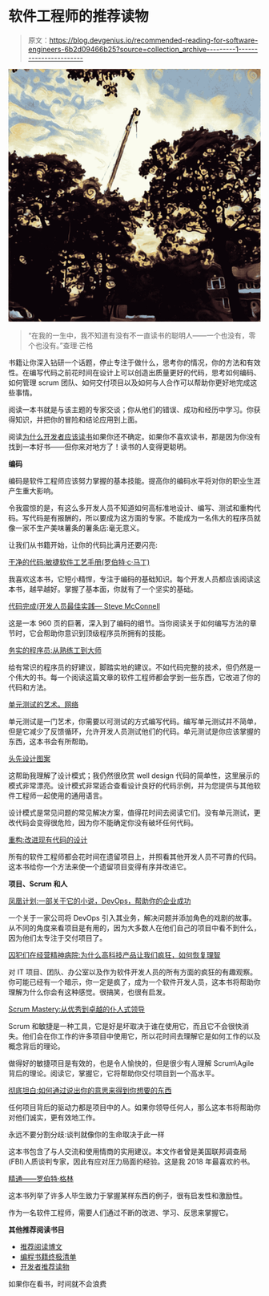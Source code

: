 # 软件工程师的推荐读物

> 原文：<https://blog.devgenius.io/recommended-reading-for-software-engineers-6b2d09466b25?source=collection_archive---------1----------------------->

![](img/4c1a59e7ded2ae63c856839bc75fe67f.png)

> “在我的一生中，我不知道有没有不一直读书的聪明人——一个也没有，零个也没有。”查理·芒格

书籍让你深入钻研一个话题，停止专注于做什么，思考你的情况，你的方法和有效性。在编写代码之前花时间在设计上可以创造出质量更好的代码，思考如何编码、如何管理 scrum 团队、如何交付项目以及如何与人合作可以帮助你更好地完成这些事情。

阅读一本书就是与该主题的专家交谈；你从他们的错误、成功和经历中学习。你获得知识，并把你的冒险和结论应用到上面。

阅读[为什么开发者应该读书](https://crmbusiness.wordpress.com/2018/03/02/why-developers-should-read-books/)如果你还不确定。如果你不喜欢读书，那是因为你没有找到一本好书——但你来对地方了！读书的人变得更聪明。

**编码**

编码是软件工程师应该努力掌握的基本技能。提高你的编码水平将对你的职业生涯产生重大影响。

令我震惊的是，有这么多开发人员不知道如何高标准地设计、编写、测试和重构代码。写代码是有报酬的，所以要成为这方面的专家。不能成为一名伟大的程序员就像一家不生产美味薯条的薯条店:毫无意义。

让我们从书籍开始，让你的代码比满月还要闪亮:

[干净的代码:敏捷软件工艺手册(罗伯特·c·马丁)](https://amzn.to/2SBMv9Y)

我喜欢这本书，它短小精悍，专注于编码的基础知识。每个开发人员都应该阅读这本书，越早越好。掌握了基本面，你就有了一个坚实的基础。

[代码完成(开发人员最佳实践— Steve McConnell](https://amzn.to/2GTGxzN)

这是一本 960 页的巨著，深入到了编码的细节。当你阅读关于如何编写方法的章节时，它会帮助你意识到顶级程序员所拥有的技能。

[务实的程序员:从熟练工到大师](https://amzn.to/2R86q3x)

给有常识的程序员的好建议，脚踏实地的建议。不如代码完整的技术，但仍然是一个伟大的书。每一个阅读这篇文章的软件工程师都会学到一些东西，它改进了你的代码和方法。

[单元测试的艺术。网络](https://amzn.to/2GTGR1t)

单元测试是一门艺术，你需要以可测试的方式编写代码。编写单元测试并不简单，但是它减少了反馈循环，允许开发人员测试他们的代码。单元测试是你应该掌握的东西，这本书会有所帮助。

[头先设计图案](https://amzn.to/2GVGpzT)

这帮助我理解了设计模式；我仍然很欣赏 well design 代码的简单性，这里展示的模式非常漂亮。设计模式非常适合查看设计良好的代码示例，并为您提供与其他软件工程师一起使用的通用语言。

设计模式是常见问题的常见解决方案，值得花时间去阅读它们。没有单元测试，更改代码会变得很危险，因为你不能确定你没有破坏任何代码。

[重构:改进现有代码的设计](https://amzn.to/2AtvUya)

所有的软件工程师都会花时间在遗留项目上，并照看其他开发人员不可靠的代码。这本书给你一个方法来使一个遗留项目变得有序并改进它。

**项目、Scrum 和人**

[凤凰计划:一部关于它的小说，DevOps，帮助你的企业成功](https://amzn.to/2SIL1dO)

一个关于一家公司将 DevOps 引入其业务，解决问题并添加角色的戏剧的故事。从不同的角度来看项目是有用的，因为大多数人在他们自己的项目中看不到什么，因为他们太专注于交付项目了。

[囚犯们在经营精神病院:为什么高科技产品让我们疯狂，如何恢复理智](https://amzn.to/2QmaAj1)

对 IT 项目、团队、办公室以及作为软件开发人员的所有方面的疯狂的有趣观察。你可能已经有一个暗示，你一定是疯了，成为一个软件开发人员，这本书将帮助你理解为什么你会有这种感觉。很搞笑，也很有启发。

[Scrum Mastery:从优秀到卓越的仆人式领导](https://amzn.to/2SIMCjO)

Scrum 和敏捷是一种工具，它是好是坏取决于谁在使用它，而且它不会很快消失。他们会在你工作的许多项目中使用它，所以花时间去理解它是如何工作的以及概念背后的理论。

做得好的敏捷项目是有效的，也是令人愉快的，但是很少有人理解 Scrum\Agile 背后的理论。阅读它，掌握它，它将帮助你交付项目到一个高水平。

[彻底坦白:如何通过说出你的意思来得到你想要的东西](https://amzn.to/2C0wi6V)

任何项目背后的驱动力都是项目中的人。如果你领导任何人，那么这本书将帮助你对他们诚实，更有效地工作。

永远不要分割分歧:谈判就像你的生命取决于此一样

这本书包含了与人交流和使用情商的实用建议。本文作者曾是美国联邦调查局(FBI)人质谈判专家，因此有应对压力局面的经验。这是我 2018 年最喜欢的书。

[精通——罗伯特·格林](https://amzn.to/2C0NY2w)

这本书列举了许多人毕生致力于掌握某样东西的例子，很有启发性和激励性。

作为一名软件工程师，需要人们通过不断的改进、学习、反思来掌握它。

**其他推荐阅读书目**

*   [推荐阅读博文](https://crmbusiness.wordpress.com/2014/11/14/recommending-books-for-developers/)
*   [编程书籍终极清单](http://simpleprogrammer.com/2015/03/23/the-ultimate-list-of-programming-books/)
*   [开发者推荐读物](http://blog.codinghorror.com/recommended-reading-for-developers/)

如果你在看书，时间就不会浪费
